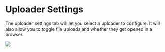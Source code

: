 # Uploader Settings
The uploader settings tab will let you select a uploader to configure. It will also allow you to toggle file uploads and whether they get opened in a browser.

![](https://i.magiccap.me/xjoceabs.png)
